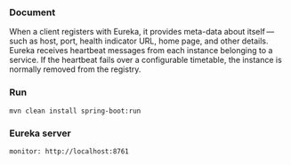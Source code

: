 ### Document
When a client registers with Eureka, it provides meta-data about itself — such as host, port, health indicator URL, home page, and other details. Eureka receives heartbeat messages from each instance belonging to a service. If the heartbeat fails over a configurable timetable, the instance is normally removed from the registry.
### Run
    mvn clean install spring-boot:run

### Eureka server
    monitor: http://localhost:8761